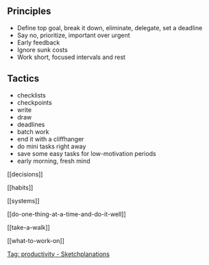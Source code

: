---
---

## Principles
- Define top goal, break it down, eliminate, delegate, set a deadline
- Say no, prioritize, important over urgent 
- Early feedback
- Ignore sunk costs
- Work short, focused intervals and rest

## Tactics 
- checklists
- checkpoints
- write  
- draw  
- deadlines
- batch work 
- end it with a cliffhanger 
- do mini tasks right away 
- save some easy tasks for low-motivation periods
- early morning, fresh mind

[[decisions]]

[[habits]] 

[[systems]]

[[do-one-thing-at-a-time-and-do-it-well]]

[[take-a-walk]]

[[what-to-work-on]]

[Tag: productivity - Sketchplanations](https://sketchplanations.com/tags/productivity)